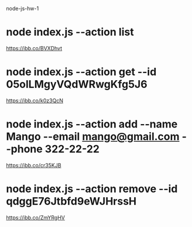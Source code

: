 node-js-hw-1

# node index.js --action list

https://ibb.co/BVXDhvt

# node index.js --action get --id 05olLMgyVQdWRwgKfg5J6

https://ibb.co/k0z3QcN

# node index.js --action add --name Mango --email mango@gmail.com --phone 322-22-22

https://ibb.co/cr35KJB

# node index.js --action remove --id qdggE76Jtbfd9eWJHrssH

https://ibb.co/ZmYRgHV
